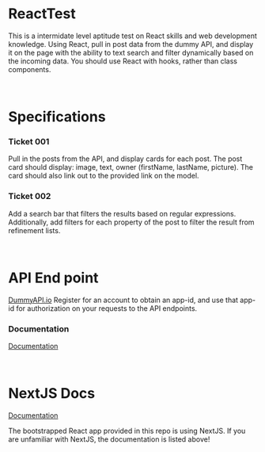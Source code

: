 # ReactTest
This is a intermidate level aptitude test on React skills and web development knowledge. Using React, pull in post data from the dummy API, and display it on the page with the ability to text search and filter dynamically based on the incoming data. You should use React with hooks, rather than class components.

<br>

# Specifications

### Ticket 001
Pull in the posts from the API, and display cards for each post. The post card should display: image, text, owner (firstName, lastName, picture). The card should also link out to the provided link on the model.


### Ticket 002
Add a search bar that filters the results based on regular expressions. Additionally, add filters for each property of the post to filter the result from refinement lists.

<br>

# API End point
[DummyAPI.io](https://dummyapi.io/)
Register for an account to obtain an app-id, and use that app-id for authorization on your requests to the API endpoints.

### Documentation
[Documentation](https://dummyapi.io/documentation/static-data-api)

<br>

# NextJS Docs
[Documentation](https://nextjs.org/docs/getting-started)

The bootstrapped React app provided in this repo is using NextJS. If you are unfamiliar with NextJS, the documentation is listed above!
